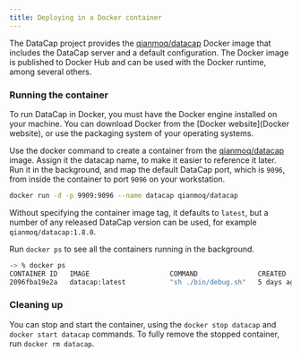 ```yaml
---
title: Deploying in a Docker container
---
```


The DataCap project provides the [qianmoq/datacap](https://hub.docker.com/r/qianmoq/datacap) Docker image that includes the DataCap server and a default configuration. The Docker image is published to Docker Hub and can be used with the Docker runtime, among several others.

### Running the container

To run DataCap in Docker, you must have the Docker engine installed on your machine. You can download Docker from the [Docker website](Docker website), or use the packaging system of your operating systems.

Use the docker command to create a container from the [qianmoq/datacap](https://hub.docker.com/r/qianmoq/datacap) image. Assign it the datacap name, to make it easier to reference it later. Run it in the background, and map the default DataCap port, which is `9096`, from inside the container to port `9096` on your workstation.

```bash
docker run -d -p 9909:9096 --name datacap qianmoq/datacap
```

Without specifying the container image tag, it defaults to `latest`, but a number of any released DataCap version can be used, for example `qianmoq/datacap:1.8.0`.

Run `docker ps` to see all the containers running in the background.

```bash
-> % docker ps
CONTAINER ID   IMAGE                    COMMAND               CREATED      STATUS          PORTS                    NAMES
2096fba19e2a   datacap:latest           "sh ./bin/debug.sh"   5 days ago   Up 14 seconds   0.0.0.0:9909->9096/tcp   datacap
```

### Cleaning up

You can stop and start the container, using the `docker stop datacap` and `docker start datacap` commands. To fully remove the stopped container, run `docker rm datacap`.
